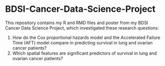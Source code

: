 # BDSI-Cancer-Data-Science-Project
This repository contains my R and RMD files and poster from my BDSI Cancer Data Science Project, which investigated these research questions:
1. How do the Cox proportional hazards model and the Accelerated Failure Time (AFT) model compare in predicting survival in lung and ovarian cancer patients?
2. Which spatial features are significant predictors of survival in lung and ovarian cancer patients?
